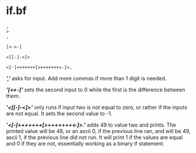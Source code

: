# if.bf

```
,
>
,

[<->-]

<[[-]-<]>

<[-]+++++++[>+++++++<-]>.

```

***','*** asks for input. Add more commas if more than 1 digit is needed.

***'[<->-]'*** sets the second input to 0 while the first is the difference between them.

***'<[[-]-<]>'*** only runs if input two is not equal to zero, or rather if the inputs are not equal. It sets the second value to -1.

***'<[-]+++++++[>+++++++<-]>.'*** adds 49 to value two and prints. The printed value will be 48, or an ascii 0, if the previous line ran, and will be 49, ascii 1, if the previous line did not run. It will print 1 if the values are equal and 0 if they are not, essentially working as a binary if statement.